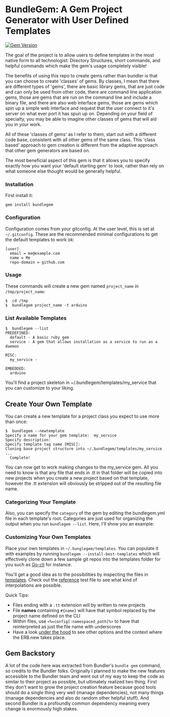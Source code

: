# BundleGem: A Gem Project Generator with User Defined Templates
[![Gem Version](https://badge.fury.io/rb/bundlegem.svg)](https://badge.fury.io/rb/bundlegem)

The goal of the project is to allow users to define templates in the most native form to all technologist: Directory Structures, short commands, and helpful commands which make the gem's usage completely visible!

The benefits of using this repo to create gems rather than bundler is that you can choose to create 'classes' of gems.  By classes, I mean that there are different types of 'gems', there are basic library gems, that are just code and can only be used from other code, there are command line application gems, those are gems that are run on the command line and include a binary file, and there are also web interface gems, those are gems which spin up a simple web interface and request that the user connect to it's server on what ever port it has spun up on.  Depending on your field of specialty, you may be able to imagine other classes of gems that will aid you in your work.

All of these 'classes of gems' as I refer to them, start out with a different code base, consistent with all other gems of the same class.  This 'class based' approach to gem creation is different from the adaptive approach that other gem generators are based on.

The most beneficial aspect of this gem is that it allows you to specify exactly how you want your 'default starting gem' to look, rather than rely on what someone else thought would be generally helpful.


### Installation

First install it:
```
gem install bundlegem
```

### Configuration

Configuration comes from your gitconfig.  At the user level, this is set at `~/.gitconfig`.  These are the recommended minimal configurations to get the default templates to work ok:

```
[user]
  email = me@example.com
  name = Me
  repo-domain = github.com
```


### Usage

These commands will create a new gem named `project_name` in `/tmp/project_name`:

```
$  cd /tmp
$  bundlegem project_name -t arduino
```


### List Available Templates

```
$  bundlegem --list
PREDEFINED:
  default - A basic ruby gem
  service - A gem that allows installation as a service to run as a daemon

MISC:
  my_service -

EMBEDDED:
  arduino
```

You'll find a project skeleton in ~/.bundlegem/templates/my_service that you can customize to your liking.


## Create Your Own Template

You can create a new template for a project class you expect to use more than once:

```
$  bundlegem --newtemplate
Specify a name for your gem template:  my_service
Specify description:
Specify template tag name [MISC]:
Cloning base project structure into ~/.bundlegem/templates/my_service
...
  Complete!
```

You can now get to work making changes to the my_service gem.  All you need to know is that any file that ends in .tt in that folder will be copied into new projects when you create a new project based on that template, however the .tt extension will obviously be stripped out of the resulting file name.

### Categorizing Your Template

Also, you can specify the `category` of the gem by editing the bundlegem.yml file in each template's root.  Categories are just used for organizing the output when you run `bundlegem --list`.  Here, I'll show you an example:


### Customizing Your Own Templates

Place your own templates in `~/.bunglegem/templates`.  You can populate it with examples by running `bundlegem --install-best-templates` which will effectively clone down a few sample git repos into the templates folder for you such as [Go-cli](https://github.com/TheNotary/template-go-cli) for instance.

You'll get a good idea as to the possibilities by inspecting the files in [templates](https://github.com/TheNotary/bundlegem/tree/master/lib/bundlegem/templates/cli_gem).  Check out the [reference](/spec/data/variable_manifest_test.rb) test file to see what kind of interpolations are possible.

Quick Tips:

- Files ending with a `.tt` extension will by written to new projects
- File **names** containing `#{name}` will have that symbol replaced by the project name defined on the CLI
- Within files, use `<%=config[:namespaced_path]%>` to have that reinterpreted as just the file name with underscores
- Have a look [under the hood](https://github.com/TheNotary/bundlegem/blob/master/lib/bundlegem/cli/gem.rb#L30-L43) to see other options and the context where the ERB.new takes place.


## Gem Backstory

A lot of the code here was extracted from Bundler's `bundle gem` command, so credits to the Bundler folks.  Originally I planned to make the new features accessible to the Bundler team and went out of my way to keep the code as similar to their project as possible, but ultimately realized two thing.  First they don't want to grow the project creation feature because good tools should do a single thing very well (manage dependencies), not many things (manage dependencies and also do random other helpful stuff).  And second Bundler is a profoundly common dependency meaning every change is enormously high stakes.
